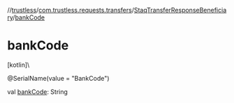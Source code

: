 //[trustless](../../../index.md)/[com.trustless.requests.transfers](../index.md)/[StaqTransferResponseBeneficiary](index.md)/[bankCode](bank-code.md)

# bankCode

[kotlin]\

@SerialName(value = &quot;BankCode&quot;)

val [bankCode](bank-code.md): String
